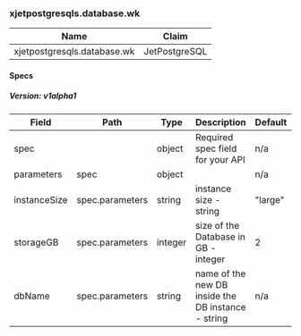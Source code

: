 
### xjetpostgresqls.database.wk
| Name | Claim |
|------|-------|
| xjetpostgresqls.database.wk | JetPostgreSQL |
#### Specs
##### Version: v1alpha1
| Field | Path | Type | Description | Default |  Required |
|------|-------|------|-------|-------|-------|
| spec |  | object | Required spec field for your API | n/a | false |
| parameters | spec | object |  | n/a | true |
| instanceSize | spec.parameters | string | instance size - string | "large" | true |
| storageGB | spec.parameters | integer | size of the Database in GB - integer | 2 | true |
| dbName | spec.parameters | string | name of the new DB inside the DB instance - string | n/a | true |
